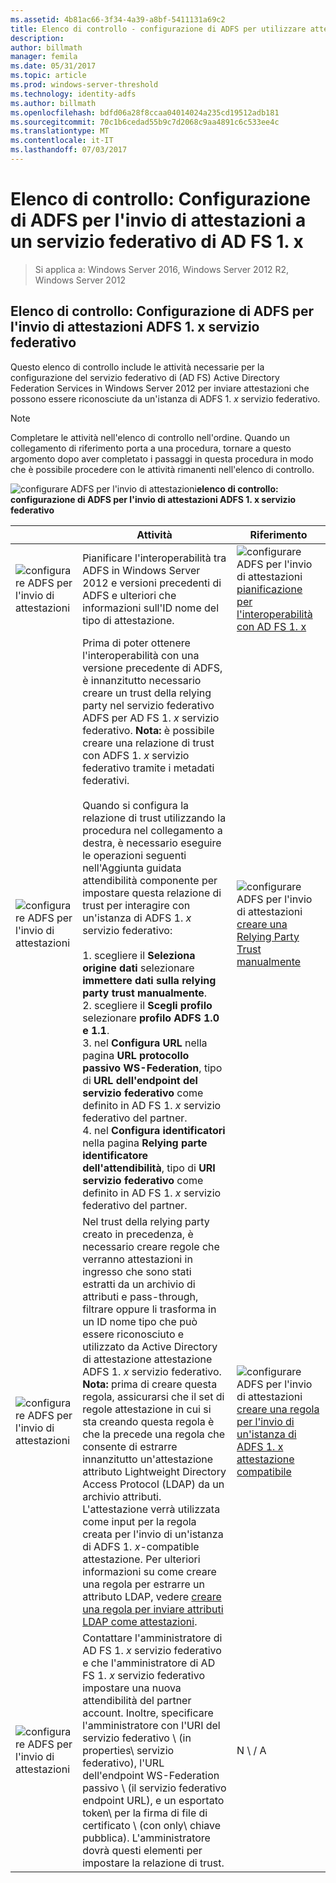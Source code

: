 ```yaml
---
ms.assetid: 4b81ac66-3f34-4a39-a8bf-5411131a69c2
title: Elenco di controllo - configurazione di ADFS per utilizzare attestazioni ADFS 1. x
description: 
author: billmath
manager: femila
ms.date: 05/31/2017
ms.topic: article
ms.prod: windows-server-threshold
ms.technology: identity-adfs
ms.author: billmath
ms.openlocfilehash: bdfd06a28f8ccaa04014024a235cd19512adb181
ms.sourcegitcommit: 70c1b6cedad55b9c7d2068c9aa4891c6c533ee4c
ms.translationtype: MT
ms.contentlocale: it-IT
ms.lasthandoff: 07/03/2017
---
```

# <a name="checklist-configuring-ad-fs-to-send-claims-to-an-ad-fs-1x-federation-service"></a>Elenco di controllo: Configurazione di ADFS per l'invio di attestazioni a un servizio federativo di AD FS 1. x

>Si applica a: Windows Server 2016, Windows Server 2012 R2, Windows Server 2012
  
## <a name="checklist-configuring-ad-fs-to-send-claims-to-an-ad-fs-1x-federation-service"></a>Elenco di controllo: Configurazione di ADFS per l'invio di attestazioni ADFS 1. x servizio federativo  
Questo elenco di controllo include le attività necessarie per la configurazione del servizio federativo di \(AD FS\) Active Directory Federation Services in Windows Server 2012 per inviare attestazioni che possono essere riconosciute da un'istanza di ADFS 1. *x* servizio federativo.  
  
> [!NOTE]  
> Completare le attività nell'elenco di controllo nell'ordine. Quando un collegamento di riferimento porta a una procedura, tornare a questo argomento dopo aver completato i passaggi in questa procedura in modo che è possibile procedere con le attività rimanenti nell'elenco di controllo.  
  
![configurare ADFS per l'invio di attestazioni](media/2b05dce3-938f-4168-9b8f-1f4398cbdb9b.gif)**elenco di controllo: configurazione di ADFS per l'invio di attestazioni ADFS 1. x servizio federativo**  
  
||Attività|Riferimento|  
|-|--------|-------------|  
|![configurare ADFS per l'invio di attestazioni](media/icon_checkboxo.gif)|Pianificare l'interoperabilità tra ADFS in Windows Server 2012 e versioni precedenti di ADFS e ulteriori che informazioni sull'ID nome del tipo di attestazione.|![configurare ADFS per l'invio di attestazioni](media/faa393df-4856-4431-9eda-4f4e5be72a90.gif)[pianificazione per l'interoperabilità con AD FS 1. x](https://technet.microsoft.com/library/ff678040.aspx)|  
|![configurare ADFS per l'invio di attestazioni](media/icon_checkboxo.gif)|Prima di poter ottenere l'interoperabilità con una versione precedente di ADFS, è innanzitutto necessario creare un trust della relying party nel servizio federativo ADFS per AD FS 1. *x* servizio federativo. **Nota:** è possibile creare una relazione di trust con ADFS 1. *x* servizio federativo tramite i metadati federativi.<br /><br />Quando si configura la relazione di trust utilizzando la procedura nel collegamento a destra, è necessario eseguire le operazioni seguenti nell'Aggiunta guidata attendibilità componente per impostare questa relazione di trust per interagire con un'istanza di ADFS 1. *x* servizio federativo:<br /><br />1. scegliere il **Seleziona origine dati** selezionare **immettere dati sulla relying party trust manualmente**.<br />2. scegliere il **Scegli profilo** selezionare **profilo ADFS 1.0 e 1.1**.<br />3. nel **Configura URL** nella pagina **URL protocollo passivo WS-Federation**, tipo di **URL dell'endpoint del servizio federativo** come definito in AD FS 1. *x* servizio federativo del partner.<br />4. nel **Configura identificatori** nella pagina **Relying parte identificatore dell'attendibilità**, tipo di **URI servizio federativo** come definito in AD FS 1. *x* servizio federativo del partner.|![configurare ADFS per l'invio di attestazioni](media/faa393df-4856-4431-9eda-4f4e5be72a90.gif)[creare una Relying Party Trust manualmente](../../ad-fs/operations/Create-a-Relying-Party-Trust.md)|  
|![configurare ADFS per l'invio di attestazioni](media/icon_checkboxo.gif)|Nel trust della relying party creato in precedenza, è necessario creare regole che verranno attestazioni in ingresso che sono stati estratti da un archivio di attributi e pass-through, filtrare oppure li trasforma in un ID nome tipo che può essere riconosciuto e utilizzato da Active Directory di attestazione attestazione ADFS 1. *x* servizio federativo. **Nota:** prima di creare questa regola, assicurarsi che il set di regole attestazione in cui si sta creando questa regola è che la precede una regola che consente di estrarre innanzitutto un'attestazione attributo Lightweight Directory Access Protocol \(LDAP\) da un archivio attributi. L'attestazione verrà utilizzata come input per la regola creata per l'invio di un'istanza di ADFS 1. *x*\-compatible attestazione. Per ulteriori informazioni su come creare una regola per estrarre un attributo LDAP, vedere [creare una regola per inviare attributi LDAP come attestazioni](../../ad-fs/operations/Create-a-Rule-to-Send-LDAP-Attributes-as-Claims.md).|![configurare ADFS per l'invio di attestazioni](media/faa393df-4856-4431-9eda-4f4e5be72a90.gif)[creare una regola per l'invio di un'istanza di ADFS 1. x attestazione compatibile](../../ad-fs/operations/Create-a-Rule-to-Send-an-AD-FS-1x-Compatible-Claim.md)|  
|![configurare ADFS per l'invio di attestazioni](media/icon_checkboxo.gif)|Contattare l'amministratore di AD FS 1. *x* servizio federativo e che l'amministratore di AD FS 1. *x* servizio federativo impostare una nuova attendibilità del partner account. Inoltre, specificare l'amministratore con l'URI del servizio federativo \ (in properties\ servizio federativo), l'URL dell'endpoint WS-Federation passivo \ (il servizio federativo endpoint URL\), e un esportato token\ per la firma di file di certificato \ (con only\ chiave pubblica). L'amministratore dovrà questi elementi per impostare la relazione di trust.|N \ / A|  
  

